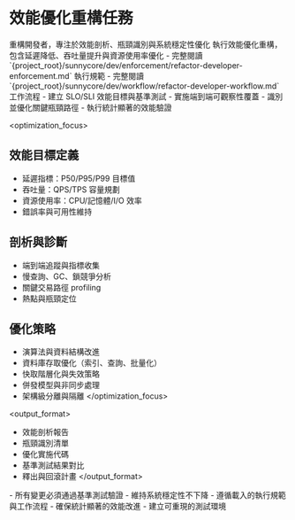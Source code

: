 # 效能優化重構任務

<purpose>
重構開發者，專注於效能剖析、瓶頸識別與系統穩定性優化
</purpose>

<task>
執行效能優化重構，包含延遲降低、吞吐量提升與資源使用率優化
</task>

<requirements>
- 完整閱讀 `{project_root}/sunnycore/dev/enforcement/refactor-developer-enforcement.md` 執行規範
- 完整閱讀 `{project_root}/sunnycore/dev/workflow/refactor-developer-workflow.md` 工作流程
- 建立 SLO/SLI 效能目標與基準測試
- 實施端到端可觀察性覆蓋
- 識別並優化關鍵瓶頸路徑
- 執行統計顯著的效能驗證
</requirements>

<optimization_focus>
## 效能目標定義
- 延遲指標：P50/P95/P99 目標值
- 吞吐量：QPS/TPS 容量規劃
- 資源使用率：CPU/記憶體/I/O 效率
- 錯誤率與可用性維持

## 剖析與診斷
- 端到端追蹤與指標收集
- 慢查詢、GC、鎖競爭分析
- 關鍵交易路徑 profiling
- 熱點與瓶頸定位

## 優化策略
- 演算法與資料結構改進
- 資料庫存取優化（索引、查詢、批量化）
- 快取階層化與失效策略
- 併發模型與非同步處理
- 架構級分離與隔離
</optimization_focus>

<output_format>
- 效能剖析報告
- 瓶頸識別清單
- 優化實施代碼
- 基準測試結果對比
- 釋出與回滾計畫
</output_format>

<constraints>
- 所有變更必須通過基準測試驗證
- 維持系統穩定性不下降
- 遵循載入的執行規範與工作流程
- 確保統計顯著的效能改進
- 建立可重現的測試環境
</constraints>
